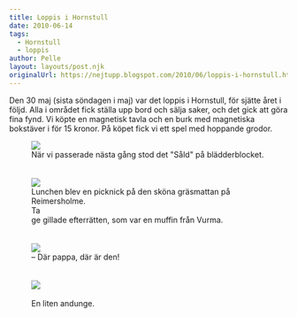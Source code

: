 ```yaml
---
title: Loppis i Hornstull
date: 2010-06-14
tags: 
  - Hornstull
  - loppis	
author: Pelle
layout: layouts/post.njk
originalUrl: https://nejtupp.blogspot.com/2010/06/loppis-i-hornstull.html
---
```


Den 30 maj (sista söndagen i maj) var det loppis i Hornstull, för sjätte året i följd. Alla i området fick ställa upp bord och sälja saker, och det gick att göra fina fynd. Vi köpte en magnetisk tavla och en burk med magnetiska bokstäver i för 15 kronor. På köpet fick vi ett spel med hoppande grodor.

<figure>
	<img src="../../../../img/Loppisdag+i+Hornstull-_MG_0479.jpg"><br></a>
	<figcaption>När vi passerade nästa gång stod det "Såld" på blädderblocket.</span></span><br><br><br><img src="../../../../img/Loppisdag+i+Hornstull-_MG_0443.jpg"><br></a>
	<figcaption>Lunchen blev en picknick på den sköna gräsmattan på Reimersholme.<br>Ta</span></span>
	<figcaption>ge gillade efterrätten, som var en muffin från Vurma.<br></span></span><br><br><img src="../../../../img/Loppisdag+i+Hornstull-_MG_0471.jpg"><br>
	<figcaption>– Där pappa, där är den!<br><br></span></span><br><img src="../../../../img/Loppisdag+i+Hornstull-_MG_0467.jpg">
	<figcaption><br>En liten andunge.</span></span><br></div>
